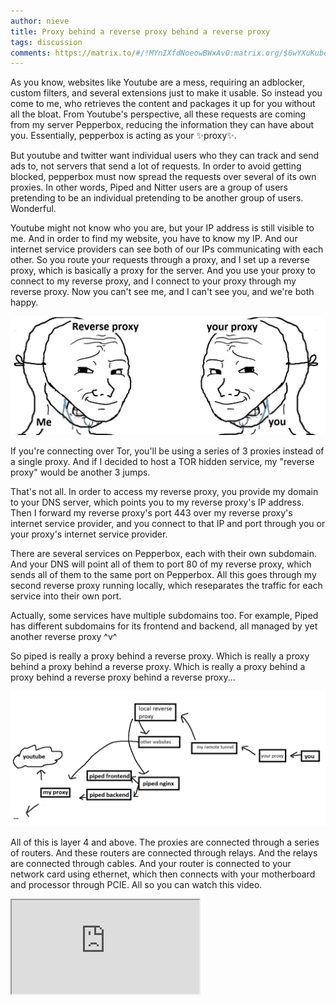 ```yaml
---
author: nieve
title: Proxy behind a reverse proxy behind a reverse proxy
tags: discussion
comments: https://matrix.to/#/!MYnIXfdNoeowBWxAvO:matrix.org/$6wYXuKubeFrcbp2It3ueBVdK4Gj3cljlY02o7Q0xXjg
---
```


As you know, websites like Youtube are a mess, requiring an adblocker, custom filters, and several extensions just to make it usable. So instead you come to me, who retrieves the content and packages it up for you without all the bloat. From Youtube's perspective, all these requests are coming from my server Pepperbox, reducing the information they can have about you. Essentially, pepperbox is acting as your ✨proxy✨.

But youtube and twitter want individual users who they can track and send ads to, not servers that send a lot of requests. In order to avoid getting blocked, pepperbox must now spread the requests over several of its own proxies. In other words, Piped and Nitter users are a group of users pretending to be an individual pretending to be another group of users. Wonderful.

Youtube might not know who you are, but your IP address is still visible to me. And in order to find my website, you have to know my IP. And our internet service providers can see both of our IPs communicating with each other. So you route your requests through a proxy, and I set up a reverse proxy, which is basically a proxy for the server. And you use your proxy to connect to my reverse proxy, and I connect to your proxy through my reverse proxy. Now you can't see me, and I can't see you, and we're both happy.

![proxy reverse proxy](/assets/images/2423p0.jpg)

If you're connecting over Tor, you'll be using a series of 3 proxies instead of a single proxy. And if I decided to host a TOR hidden service, my "reverse proxy" would be another 3 jumps.

That's not all. In order to access my reverse proxy, you provide my domain to your DNS server, which points you to my reverse proxy's IP address. Then I forward my reverse proxy's port 443 over my reverse proxy's internet service provider, and you connect to that IP and port through you or your proxy's internet service provider.

There are several services on Pepperbox, each with their own subdomain. And your DNS will point all of them to port 80 of my reverse proxy, which sends all of them to the same port on Pepperbox. All this goes through my second reverse proxy running locally, which reseparates the traffic for each service into their own port.

Actually, some services have multiple subdomains too. For example, Piped has different subdomains for its frontend and backend, all managed by yet another reverse proxy ^v^

So piped is really a proxy behind a reverse proxy. Which is really a proxy behind a proxy behind a reverse proxy. Which is really a proxy behind a proxy behind a reverse proxy behind a reverse proxy...

![proxyproxyproxy](/assets/images/oacuewifmyso.png)

All of this is layer 4 and above. The proxies are connected through a series of routers. And these routers are connected through relays. And the relays are connected through cables. And your router is connected to your network card using ethernet, which then connects with your motherboard and processor through PCIE. All so you can watch this video.

<iframe src="https://piped.agew.tech/watch?v=lTonHRerMC4" class="w-full aspect-video" allowfullscreen>